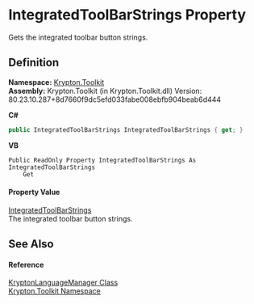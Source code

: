 # IntegratedToolBarStrings Property


Gets the integrated toolbar button strings.



## Definition
**Namespace:** <a href="79d2eac2-21f4-54ff-7552-b20c33c30600.md">Krypton.Toolkit</a>  
**Assembly:** Krypton.Toolkit (in Krypton.Toolkit.dll) Version: 80.23.10.287+8d7660f9dc5efd033fabe008ebfb904beab6d444

**C#**
``` C#
public IntegratedToolBarStrings IntegratedToolBarStrings { get; }
```
**VB**
``` VB
Public ReadOnly Property IntegratedToolBarStrings As IntegratedToolBarStrings
	Get
```



#### Property Value
<a href="76a5fa9c-c00e-516d-cc0a-256c4c05730c.md">IntegratedToolBarStrings</a>  
The integrated toolbar button strings.

## See Also


#### Reference
<a href="dac09113-2984-9ef4-34e6-8be84cc38189.md">KryptonLanguageManager Class</a>  
<a href="79d2eac2-21f4-54ff-7552-b20c33c30600.md">Krypton.Toolkit Namespace</a>  
